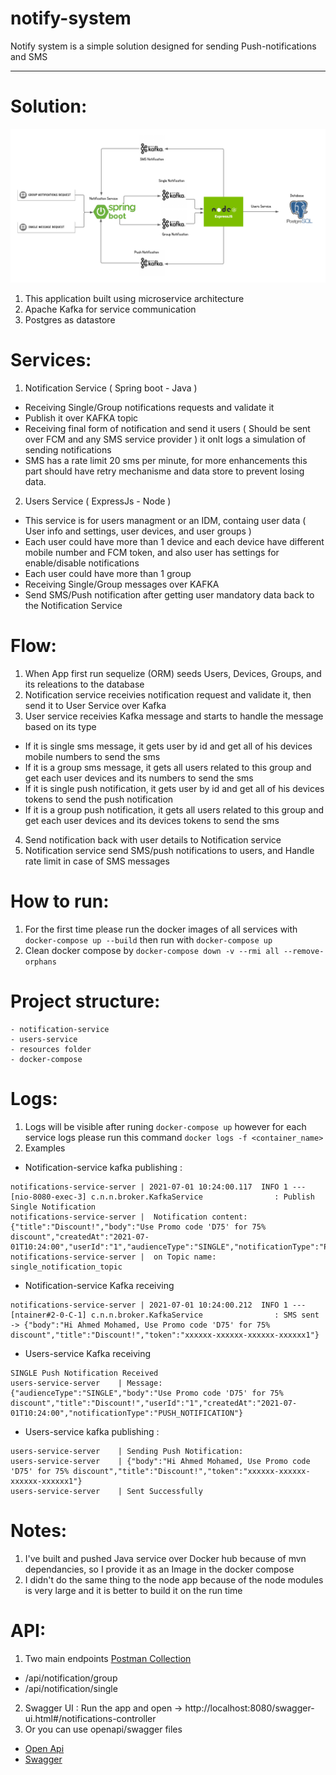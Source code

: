 # notify-system
Notify system is a simple solution designed for sending Push-notifications and SMS

--------

# Solution: 
![alt text](https://github.com/Ahmednagyyy/notify-system/blob/main/resources/notify-system-diagram.png "ALE Solution")
1. This application built using microservice architecture
2. Apache Kafka for service communication
3. Postgres as datastore  


# Services:
1. Notification Service ( Spring boot - Java )
* Receiving Single/Group notifications requests and validate it
* Publish it over KAFKA topic
* Receiving final form of notification and send it users ( Should be sent over FCM and any SMS service provider ) it onlt logs a simulation of sending notifications
* SMS has a rate limit 20 sms per minute, for more enhancements this part should have retry mechanisme and data store to prevent losing data.
2. Users Service ( ExpressJs - Node )
* This service is for users managment or an IDM, containg user data ( User info and settings, user devices, and user groups )
* Each user could have more than 1 device and each device have different mobile number and FCM token, and also user has settings for enable/disable notifications
* Each user could have more than 1 group
* Receiving Single/Group messages over KAFKA
* Send SMS/Push notification after getting user mandatory data back to the Notification Service


# Flow:
1. When App first run sequelize (ORM) seeds Users, Devices, Groups, and its releations to the database
2. Notification service receivies notification request and validate it, then send it to User Service over Kafka
3. User service receivies Kafka message and starts to handle the message based on its type
* If it is single sms message, it gets user by id and get all of his devices mobile numbers to send the sms
* If it is a group sms message, it gets all users related to this group and get each user devices and its numbers to send the sms
* If it is single push notification, it gets user by id and get all of his devices tokens to send the push notification
* If it is a group push notification, it gets all users related to this group and get each user devices and its devices tokens to send the sms
4. Send notification back with user details to Notification service
5. Notification service send SMS/push notifications to users, and Handle rate limit in case of SMS messages


# How to run:
1. For the first time please run the docker images of all services with `docker-compose up --build` then run with `docker-compose up`
2. Clean docker compose by `docker-compose down -v --rmi all --remove-orphans`


# Project structure:
```
- notification-service
- users-service
- resources folder
- docker-compose
```

# Logs: 
1. Logs will be visible after runing `docker-compose up` however for each service logs please run this command `docker logs -f <container_name>`
2. Examples
* Notification-service kafka publishing :
```
notifications-service-server | 2021-07-01 10:24:00.117  INFO 1 --- [nio-8080-exec-3] c.n.n.broker.KafkaService                : Publish Single Notification
notifications-service-server |  Notification content: {"title":"Discount!","body":"Use Promo code 'D75' for 75% discount","createdAt":"2021-07-01T10:24:00","userId":"1","audienceType":"SINGLE","notificationType":"PUSH_NOTIFICATION"}
notifications-service-server |  on Topic name: single_notification_topic
```
* Notification-service Kafka receiving
```
notifications-service-server | 2021-07-01 10:24:00.212  INFO 1 --- [ntainer#2-0-C-1] c.n.n.broker.KafkaService                : SMS sent -> {"body":"Hi Ahmed Mohamed, Use Promo code 'D75' for 75% discount","title":"Discount!","token":"xxxxxx-xxxxxx-xxxxxx-xxxxxx1"}
```
* Users-service Kafka receiving
```
SINGLE Push Notification Received
users-service-server    | Message: {"audienceType":"SINGLE","body":"Use Promo code 'D75' for 75% discount","title":"Discount!","userId":"1","createdAt":"2021-07-01T10:24:00","notificationType":"PUSH_NOTIFICATION"}
```
* Users-service kafka publishing :
```
users-service-server    | Sending Push Notification:
users-service-server    | {"body":"Hi Ahmed Mohamed, Use Promo code 'D75' for 75% discount","title":"Discount!","token":"xxxxxx-xxxxxx-xxxxxx-xxxxxx1"}
users-service-server    | Sent Successfully
```


# Notes: 
1. I've built and pushed Java service over Docker hub because of mvn dependancies, so I provide it as an Image in the docker compose
2. I didn't do the same thing to the node app because of the node modules is very large and it is better to build it on the run time


# API:
1. Two main endpoints [Postman Collection](https://github.com/Ahmednagyyy/notify-system/blob/main/resources/Notify-system-api.postman_collection.json) 
* /api/notification/group
* /api/notification/single
2. Swagger UI : Run the app and open -> http://localhost:8080/swagger-ui.html#/notifications-controller
3. Or you can use openapi/swagger files 
* [Open Api](https://github.com/Ahmednagyyy/notify-system/blob/main/resources/openapi3.json)
* [Swagger](https://github.com/Ahmednagyyy/notify-system/blob/main/resources/swagger.yml)


